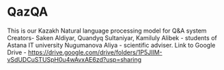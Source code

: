 # QazQA
This is our Kazakh Natural language processing model for Q&A system
Creators- Saken Aldiyar, Quandyq Sultaniyar, Kamiluly Alibek - students of Astana IT university
Nugumanova Aliya - scientific adviser.
Link to Google Drive - https://drive.google.com/drive/folders/1P5JlIM-vSdUDCuSTUSpH0u4wAvxAE6zd?usp=sharing

